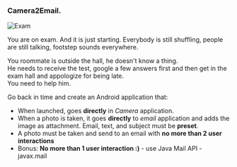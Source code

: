 ### Camera2Email.

![Exam](http://static.guim.co.uk/sys-images/Guardian/Pix/cartoons/2012/6/20/1340194927119/students-taking-exams-008.jpg)

You are on exam. And it is just starting. Everybody is still shuffling, people are still talking, footstep sounds everywhere.  

You roommate is outside the hall, he doesn't know a thing.  
He needs to receive the test, google a few answers first and then get in the exam hall and appologize for being late.  
You need to help him. 

Go back in time and create an Android application that:
- When launched, goes **directly** in *Camera* application.
- When a photo is taken, it goes **directly** to *email* application and adds the image as attachment. Email, text, and subject must be **preset**.
- A photo must be taken and send to an email with **no more than 2 user interactions**
- Bonus: **No more than 1 user interaction :)** - use Java Mail API - javax.mail 
 

 

